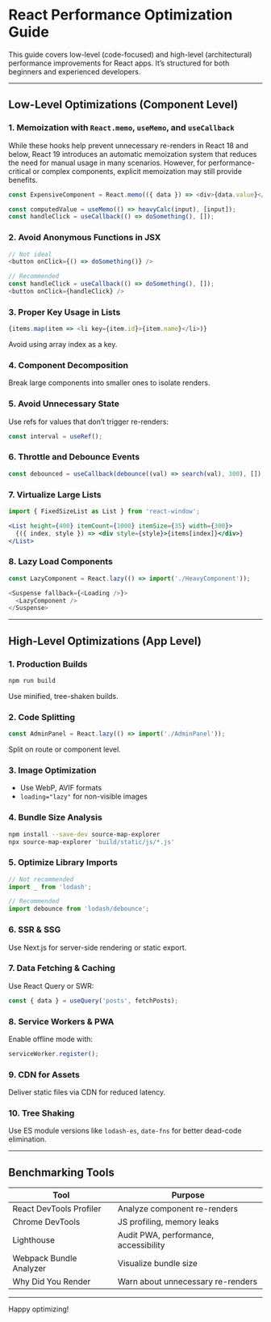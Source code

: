# React Performance Optimization Guide

This guide covers low-level (code-focused) and high-level (architectural) performance improvements for React apps. It’s structured for both beginners and experienced developers.

---

## Low-Level Optimizations (Component Level)

### 1. Memoization with `React.memo`, `useMemo`, and `useCallback`
While these hooks help prevent unnecessary re-renders in React 18 and below, React 19 introduces an automatic memoization system that reduces the need for manual usage in many scenarios. However, for performance-critical or complex components, explicit memoization may still provide benefits.

```js
const ExpensiveComponent = React.memo(({ data }) => <div>{data.value}</div>);

const computedValue = useMemo(() => heavyCalc(input), [input]);
const handleClick = useCallback(() => doSomething(), []);
```

### 2. Avoid Anonymous Functions in JSX
```js
// Not ideal
<button onClick={() => doSomething()} />

// Recommended
const handleClick = useCallback(() => doSomething(), []);
<button onClick={handleClick} />
```

### 3. Proper Key Usage in Lists
```js
{items.map(item => <li key={item.id}>{item.name}</li>)}
```
Avoid using array index as a key.

### 4. Component Decomposition
Break large components into smaller ones to isolate renders.

### 5. Avoid Unnecessary State
Use refs for values that don’t trigger re-renders:
```js
const interval = useRef();
```

### 6. Throttle and Debounce Events
```js
const debounced = useCallback(debounce((val) => search(val), 300), []);
```

### 7. Virtualize Large Lists
```jsx
import { FixedSizeList as List } from 'react-window';

<List height={400} itemCount={1000} itemSize={35} width={300}>
  {({ index, style }) => <div style={style}>{items[index]}</div>}
</List>
```

### 8. Lazy Load Components
```js
const LazyComponent = React.lazy(() => import('./HeavyComponent'));

<Suspense fallback={<Loading />}>
  <LazyComponent />
</Suspense>
```

---

## High-Level Optimizations (App Level)

### 1. Production Builds
```bash
npm run build
```
Use minified, tree-shaken builds.

### 2. Code Splitting
```js
const AdminPanel = React.lazy(() => import('./AdminPanel'));
```
Split on route or component level.

### 3. Image Optimization
- Use WebP, AVIF formats
- `loading="lazy"` for non-visible images

### 4. Bundle Size Analysis
```bash
npm install --save-dev source-map-explorer
npx source-map-explorer 'build/static/js/*.js'
```

### 5. Optimize Library Imports
```js
// Not recommended
import _ from 'lodash';

// Recommended
import debounce from 'lodash/debounce';
```

### 6. SSR & SSG
Use Next.js for server-side rendering or static export.

### 7. Data Fetching & Caching
Use React Query or SWR:
```js
const { data } = useQuery('posts', fetchPosts);
```

### 8. Service Workers & PWA
Enable offline mode with:
```js
serviceWorker.register();
```

### 9. CDN for Assets
Deliver static files via CDN for reduced latency.

### 10. Tree Shaking
Use ES module versions like `lodash-es`, `date-fns` for better dead-code elimination.

---

## Benchmarking Tools

| Tool | Purpose |
|------|---------|
| React DevTools Profiler | Analyze component re-renders |
| Chrome DevTools | JS profiling, memory leaks |
| Lighthouse | Audit PWA, performance, accessibility |
| Webpack Bundle Analyzer | Visualize bundle size |
| Why Did You Render | Warn about unnecessary re-renders |

---

Happy optimizing!
